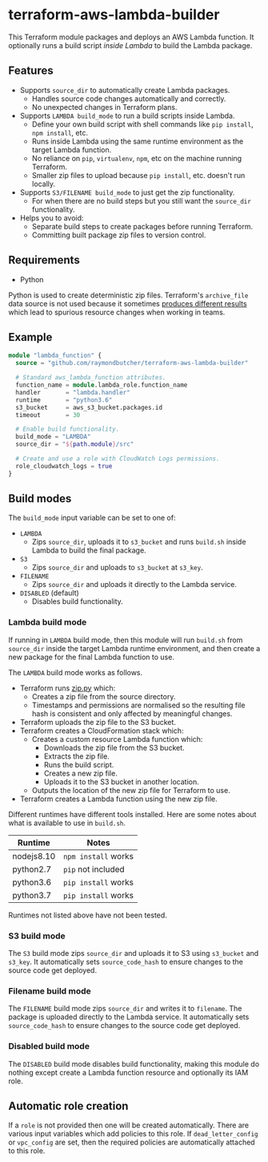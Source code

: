 # terraform-aws-lambda-builder

This Terraform module packages and deploys an AWS Lambda function. It optionally runs a build script *inside Lambda* to build the Lambda package.

## Features

* Supports `source_dir` to automatically create Lambda packages.
    * Handles source code changes automatically and correctly.
    * No unexpected changes in Terraform plans.
* Supports `LAMBDA build_mode` to run a build scripts inside Lambda.
    * Define your own build script with shell commands like `pip install`, `npm install`, etc.
    * Runs inside Lambda using the same runtime environment as the target Lambda function.
    * No reliance on `pip`, `virtualenv`, `npm`, etc on the machine running Terraform.
    * Smaller zip files to upload because `pip install`, etc. doesn't run locally.
* Supports `S3/FILENAME build_mode` to just get the zip functionality.
    * For when there are no build steps but you still want the `source_dir` functionality.
* Helps you to avoid:
    * Separate build steps to create packages before running Terraform.
    * Committing built package zip files to version control.

## Requirements

* Python

Python is used to create deterministic zip files. Terraform's `archive_file` data source is not used because it sometimes [produces different results](https://github.com/terraform-providers/terraform-provider-archive/issues/34) which lead to spurious resource changes when working in teams.

## Example

```terraform
module "lambda_function" {
  source = "github.com/raymondbutcher/terraform-aws-lambda-builder"

  # Standard aws_lambda_function attributes.
  function_name = module.lambda_role.function_name
  handler       = "lambda.handler"
  runtime       = "python3.6"
  s3_bucket     = aws_s3_bucket.packages.id
  timeout       = 30

  # Enable build functionality.
  build_mode = "LAMBDA"
  source_dir = "${path.module}/src"

  # Create and use a role with CloudWatch Logs permissions.
  role_cloudwatch_logs = true
}
```

## Build modes

The `build_mode` input variable can be set to one of:

* `LAMBDA`
    * Zips `source_dir`, uploads it to `s3_bucket` and runs `build.sh` inside Lambda to build the final package.
* `S3`
    * Zips `source_dir` and uploads to `s3_bucket` at `s3_key`.
* `FILENAME`
    * Zips `source_dir` and uploads it directly to the Lambda service.
* `DISABLED` (default)
    * Disables build functionality.

### Lambda build mode

If running in `LAMBDA` build mode, then this module will run `build.sh` from `source_dir` inside the target Lambda runtime environment, and then create a new package for the final Lambda function to use.

The `LAMBDA` build mode works as follows.

* Terraform runs [zip.py](https://github.com/raymondbutcher/terraform-archive-stable) which:
    * Creates a zip file from the source directory.
    * Timestamps and permissions are normalised so the resulting file hash is consistent and only affected by meaningful changes.
* Terraform uploads the zip file to the S3 bucket.
* Terraform creates a CloudFormation stack which:
    * Creates a custom resource Lambda function which:
        * Downloads the zip file from the S3 bucket.
        * Extracts the zip file.
        * Runs the build script.
        * Creates a new zip file.
        * Uploads it to the S3 bucket in another location.
    * Outputs the location of the new zip file for Terraform to use.
* Terraform creates a Lambda function using the new zip file.

 Different runtimes have different tools installed. Here are some notes about what is available to use in `build.sh`.

| Runtime    | Notes                |
|------------|----------------------|
| nodejs8.10 | `npm install` works  |
| python2.7  | `pip` not included   |
| python3.6  | `pip install` works  |
| python3.7  | `pip install` works  |

Runtimes not listed above have not been tested.

### S3 build mode

The `S3` build mode zips `source_dir` and uploads it to S3 using `s3_bucket` and `s3_key`. It automatically sets `source_code_hash` to ensure changes to the source code get deployed.

### Filename build mode

The `FILENAME` build mode zips `source_dir` and writes it to `filename`. The package is uploaded directly to the Lambda service. It automatically sets `source_code_hash` to ensure changes to the source code get deployed.

### Disabled build mode

The `DISABLED` build mode disables build functionality, making this module do nothing except create a Lambda function resource and optionally its IAM role.

## Automatic role creation

If a `role` is not provided then one will be created automatically. There are various input variables which add policies to this role. If `dead_letter_config` or `vpc_config` are set, then the required policies are automatically attached to this role.
